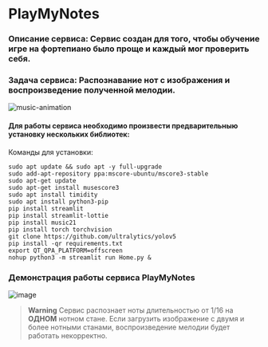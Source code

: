 # PlayMyNotes


### Описание сервиса: Сервис создан для того, чтобы обучение игре на фортепиано было проще и каждый мог проверить себя.
### Задача сервиса: Распознавание нот с изображения и воспроизведение полученной мелодии.

![music-animation](https://user-images.githubusercontent.com/70280347/233595267-cc3af450-c63a-4e01-a201-c9665f3aec53.gif)


#### Для работы сервиса необходимо произвести предварительныю установку нескольких библиотек:
Команды для установки:

```
sudo apt update && sudo apt -y full-upgrade
sudo add-apt-repository ppa:mscore-ubuntu/mscore3-stable
sudo apt-get update
sudo apt-get install musescore3
sudo apt install timidity
sudo apt install python3-pip
pip install streamlit
pip install streamlit-lottie
pip install music21
pip install torch torchvision
git clone https://github.com/ultralytics/yolov5
pip install -qr requirements.txt
export QT_QPA_PLATFORM=offscreen
nohup python3 -m streamlit run Home.py &
```

 ### Демонстрация работы сервиса PlayMyNotes
![image](https://user-images.githubusercontent.com/70280347/233626172-d54d803f-47a1-4be4-ba47-897829c03fc2.png)


> **Warning**
> Сервис распознает ноты длительностью от 1/16 на **ОДНОМ** нотном стане. Если загрузить изображение с двумя и более нотными станами, воспроизведение мелодии будет работать некорректно. 
